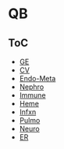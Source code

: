 <!--
Filename: 	index.md
Project: 	/Users/shume/Developer/physician/GeneralPractitioner/QB
Author: 	shumez <https://github.com/shumez>
Created: 	2019-05-08 16:25:0
Modified: 	2019-05-08 16:29:59
-----
Copyright (c) 2019 shumez
-->

# QB

## ToC

* [GE]
* [CV]
* [Endo-Meta]
* [Nephro]
* [Immune]
* [Heme]
* [Infxn]
* [Pulmo]
* [Neuro]
* [ER]


## 




##

<!-- ref -->
[GE]: GE.md
[CV]: CV.md
[Endo-Meta]: Endo-Meta.md
[Nephro]: Nephro.md
[Immune]: Immune.md
[Heme]: Heme.md
[Infxn]: Infxn.md
[Pulmo]: Pulmo.md
[Neuro]: Neuro.md
[ER]: ER.md
<!-- fig -->

<!-- <style type="text/css">
	img{width: 51%; float: right;}
</style> -->